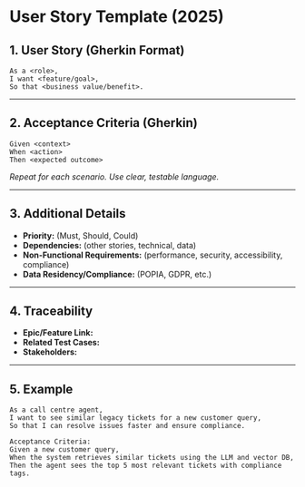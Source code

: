 # User Story Template (2025)

## 1. User Story (Gherkin Format)
```
As a <role>,
I want <feature/goal>,
So that <business value/benefit>.
```

---

## 2. Acceptance Criteria (Gherkin)
```
Given <context>
When <action>
Then <expected outcome>
```

*Repeat for each scenario. Use clear, testable language.*

---

## 3. Additional Details
- **Priority:** (Must, Should, Could)
- **Dependencies:** (other stories, technical, data)
- **Non-Functional Requirements:** (performance, security, accessibility, compliance)
- **Data Residency/Compliance:** (POPIA, GDPR, etc.)

---

## 4. Traceability
- **Epic/Feature Link:**
- **Related Test Cases:**
- **Stakeholders:**

---

## 5. Example
```
As a call centre agent,
I want to see similar legacy tickets for a new customer query,
So that I can resolve issues faster and ensure compliance.

Acceptance Criteria:
Given a new customer query,
When the system retrieves similar tickets using the LLM and vector DB,
Then the agent sees the top 5 most relevant tickets with compliance tags.
```
